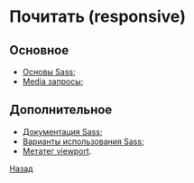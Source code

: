 # Почитать (responsive)

## Основное

* [Основы Sass](https://sass-scss.ru/guide/);
* [Media запросы](http://htmlbook.ru/css/value/media);

## Дополнительное

* [Документация Sass](https://sass-scss.ru/documentation/);
* [Варианты использования Sass](https://sass-scss.ru/install/);
* [Метатег viewport](https://itchief.ru/lessons/html-and-css/meta-viewport-how-it-works).

[Назад](./readme.md)
